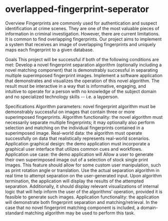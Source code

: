 # overlapped-fingerprint-seperator

Overview
Fingerprints are commonly used for authentication and suspect identification at crime scenes. They are one of the most valuable pieces of information in criminal investigation. However, there are current limitations. It is common to find overlapping fingerprints. Our project aims to implement a system that receives an image of overlapping fingerprints and uniquely maps each fingerprint to a given database. 

Goals
This project will be successful if both of the following conditions are met:
Develop a novel fingerprint separation algorithm (optionally including a novel matching component) that is demonstrably successful in separating multiple superimposed fingerprint images.
Implement a software application that demonstrates and visualizes the operation of this novel algorithm. The result must be interactive in a way that is informative, engaging, and intuitive to operate for a person with no knowledge of the subject domain and no specialized technology skills -- i.e. a layperson.

Specifications
Algorithm parameters: novel fingerprint algorithm must be demonstrably successful on images that contain three or more superimposed fingerprints.
Algorithm functionality: the novel algorithm must necessarily separate multiple fingerprints; it may optionally also perform selection and matching on the individual fingerprints contained in a superimposed image.
Real-world data: the algorithm must operate successfully on data that realistically represents real-world scenarios.
Application graphical design: the demo application must incorporate a graphical user interface that utilizes common cues and workflows.
Application use case: the demo application will
Allow a user to generate their own superimposed image out of a selection of stock single print images. This feature should allow for some custom user manipulation, such as print rotation angle or translation.
Use the actual separation algorithm in real time to attempt separation on the user-generated input.
Upon algorithm termination, the application will display the results of the attempted separation. Additionally, it should display relevant visualizations of internal logic that will help inform the user of the algorithms’ operation, provided it is feasible to generate such images.
Application functionality: the application will demonstrate both fingerprint separation and matching/retrieval. In the case that no novel fingerprint matching component is included, a domain-standard matching algorithm may be used to perform this task.
